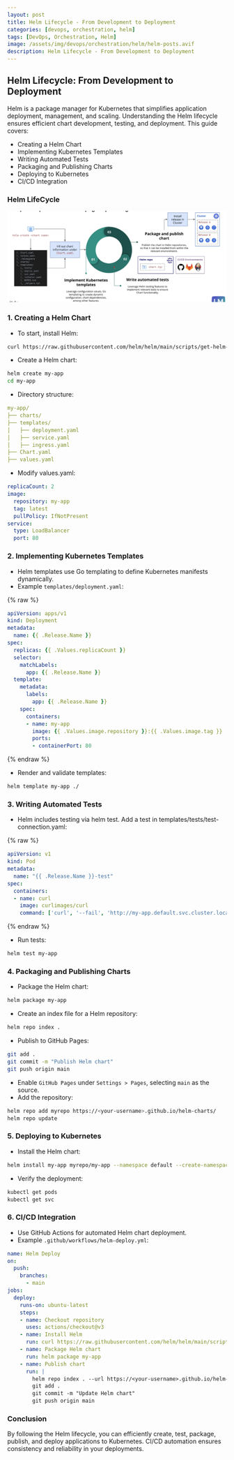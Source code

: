 ```yaml
---
layout: post
title: Helm Lifecycle - From Development to Deployment
categories: [devops, orchestration, helm]
tags: [DevOps, Orchestration, Helm]
image: /assets/img/devops/orchestration/helm/helm-posts.avif
description: Helm Lifecycle - From Development to Deployment
---
```


## Helm Lifecycle: From Development to Deployment

Helm is a package manager for Kubernetes that simplifies application deployment, management, and scaling. Understanding the Helm lifecycle ensures efficient chart development, testing, and deployment. This guide covers:

- Creating a Helm Chart
- Implementing Kubernetes Templates
- Writing Automated Tests
- Packaging and Publishing Charts
- Deploying to Kubernetes
- CI/CD Integration

### Helm LifeCycle

![Helm LifeCycle](/assets/img/devops/orchestration/helm/helm-lifecycle.png)

### 1. **Creating a Helm Chart**

- To start, install Helm:

```sh
curl https://raw.githubusercontent.com/helm/helm/main/scripts/get-helm-3 | bash
```

- Create a Helm chart:

```sh
helm create my-app
cd my-app
```

- Directory structure:

```yaml
my-app/
├── charts/
├── templates/
│   ├── deployment.yaml
│   ├── service.yaml
│   ├── ingress.yaml
├── Chart.yaml
├── values.yaml
```

- Modify values.yaml:

```yaml
replicaCount: 2
image:
  repository: my-app
  tag: latest
  pullPolicy: IfNotPresent
service:
  type: LoadBalancer
  port: 80
```

### 2. **Implementing Kubernetes Templates**

- Helm templates use Go templating to define Kubernetes manifests dynamically.
- Example `templates/deployment.yaml`:

{% raw %}
```yaml
apiVersion: apps/v1
kind: Deployment
metadata:
  name: {{ .Release.Name }}
spec:
  replicas: {{ .Values.replicaCount }}
  selector:
    matchLabels:
      app: {{ .Release.Name }}
  template:
    metadata:
      labels:
        app: {{ .Release.Name }}
    spec:
      containers:
      - name: my-app
        image: {{ .Values.image.repository }}:{{ .Values.image.tag }}
        ports:
        - containerPort: 80
```
{% endraw %}

- Render and validate templates:

```sh
helm template my-app ./
```

### 3. **Writing Automated Tests**

- Helm includes testing via helm test. Add a test in templates/tests/test-connection.yaml:

{% raw %}
```yaml
apiVersion: v1
kind: Pod
metadata:
  name: "{{ .Release.Name }}-test"
spec:
  containers:
  - name: curl
    image: curlimages/curl
    command: ['curl', '--fail', 'http://my-app.default.svc.cluster.local']
```
{% endraw %}

- Run tests:

```sh
helm test my-app
```

### 4. **Packaging and Publishing Charts**

- Package the Helm chart:

```sh
helm package my-app
```

- Create an index file for a Helm repository:

```sh
helm repo index .
```

- Publish to GitHub Pages:

```sh
git add .
git commit -m "Publish Helm chart"
git push origin main
```

- Enable `GitHub Pages` under `Settings > Pages`, selecting `main` as the source.
- Add the repository:

```sh
helm repo add myrepo https://<your-username>.github.io/helm-charts/
helm repo update
```

### 5. **Deploying to Kubernetes**

- Install the Helm chart:

```sh
helm install my-app myrepo/my-app --namespace default --create-namespace
```

- Verify the deployment:

```sh
kubectl get pods
kubectl get svc
```

### 6. **CI/CD Integration**

- Use GitHub Actions for automated Helm chart deployment.
- Example `.github/workflows/helm-deploy.yml`:

```yaml
name: Helm Deploy
on:
  push:
    branches:
      - main
jobs:
  deploy:
    runs-on: ubuntu-latest
    steps:
    - name: Checkout repository
      uses: actions/checkout@v3
    - name: Install Helm
      run: curl https://raw.githubusercontent.com/helm/helm/main/scripts/get-helm-3 | bash
    - name: Package Helm chart
      run: helm package my-app
    - name: Publish chart
      run: |
        helm repo index . --url https://<your-username>.github.io/helm-charts/
        git add .
        git commit -m "Update Helm chart"
        git push origin main
```

### Conclusion

By following the Helm lifecycle, you can efficiently create, test, package, publish, and deploy applications to Kubernetes. CI/CD automation ensures consistency and reliability in your deployments.